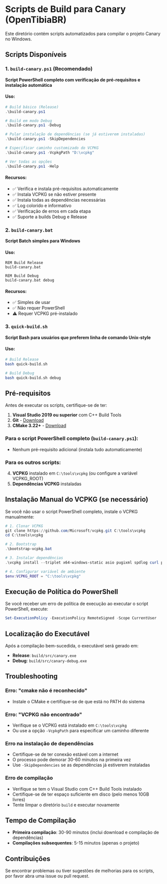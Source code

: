 # Scripts de Build para Canary (OpenTibiaBR)

Este diretório contém scripts automatizados para compilar o projeto Canary no Windows.

## Scripts Disponíveis

### 1. `build-canary.ps1` (Recomendado)
**Script PowerShell completo com verificação de pré-requisitos e instalação automática**

#### Uso:
```powershell
# Build básico (Release)
.\build-canary.ps1

# Build em modo Debug
.\build-canary.ps1 -Debug

# Pular instalação de dependências (se já estiverem instaladas)
.\build-canary.ps1 -SkipDependencies

# Especificar caminho customizado do VCPKG
.\build-canary.ps1 -VcpkgPath "D:\vcpkg"

# Ver todas as opções
.\build-canary.ps1 -Help
```

#### Recursos:
- ✅ Verifica e instala pré-requisitos automaticamente
- ✅ Instala VCPKG se não estiver presente
- ✅ Instala todas as dependências necessárias
- ✅ Log colorido e informativo
- ✅ Verificação de erros em cada etapa
- ✅ Suporte a builds Debug e Release

### 2. `build-canary.bat`
**Script Batch simples para Windows**

#### Uso:
```batch
REM Build Release
build-canary.bat

REM Build Debug
build-canary.bat debug
```

#### Recursos:
- ✅ Simples de usar
- ✅ Não requer PowerShell
- ⚠️ Requer VCPKG pré-instalado

### 3. `quick-build.sh`
**Script Bash para usuários que preferem linha de comando Unix-style**

#### Uso:
```bash
# Build Release
bash quick-build.sh

# Build Debug
bash quick-build.sh debug
```

## Pré-requisitos

Antes de executar os scripts, certifique-se de ter:

1. **Visual Studio 2019 ou superior** com C++ Build Tools
2. **Git** - [Download](https://git-scm.com/)
3. **CMake 3.22+** - [Download](https://cmake.org/download/)

### Para o script PowerShell completo (`build-canary.ps1`):
- Nenhum pré-requisito adicional (instala tudo automaticamente)

### Para os outros scripts:
4. **VCPKG** instalado em `C:\tools\vcpkg` (ou configure a variável VCPKG_ROOT)
5. **Dependências VCPKG** instaladas

## Instalação Manual do VCPKG (se necessário)

Se você não usar o script PowerShell completo, instale o VCPKG manualmente:

```powershell
# 1. Clonar VCPKG
git clone https://github.com/Microsoft/vcpkg.git C:\tools\vcpkg
cd C:\tools\vcpkg

# 2. Bootstrap
.\bootstrap-vcpkg.bat

# 3. Instalar dependências
.\vcpkg install --triplet x64-windows-static asio pugixml spdlog curl protobuf parallel-hashmap magic-enum mio luajit libmariadb mpir abseil bshoshany-thread-pool argon2 bext-di bext-ut eventpp zlib atomic-queue opentelemetry-cpp[otlp-http,prometheus]

# 4. Configurar variável de ambiente
$env:VCPKG_ROOT = "C:\tools\vcpkg"
```

## Execução de Política do PowerShell

Se você receber um erro de política de execução ao executar o script PowerShell, execute:

```powershell
Set-ExecutionPolicy -ExecutionPolicy RemoteSigned -Scope CurrentUser
```

## Localização do Executável

Após a compilação bem-sucedida, o executável será gerado em:
- **Release**: `build/src/canary.exe`
- **Debug**: `build/src/canary-debug.exe`

## Troubleshooting

### Erro: "cmake não é reconhecido"
- Instale o CMake e certifique-se de que está no PATH do sistema

### Erro: "VCPKG não encontrado"
- Verifique se o VCPKG está instalado em `C:\tools\vcpkg`
- Ou use a opção `-VcpkgPath` para especificar um caminho diferente

### Erro na instalação de dependências
- Certifique-se de ter conexão estável com a internet
- O processo pode demorar 30-60 minutos na primeira vez
- Use `-SkipDependencies` se as dependências já estiverem instaladas

### Erro de compilação
- Verifique se tem o Visual Studio com C++ Build Tools instalado
- Certifique-se de ter espaço suficiente em disco (pelo menos 10GB livres)
- Tente limpar o diretório `build` e executar novamente

## Tempo de Compilação

- **Primeira compilação**: 30-90 minutos (inclui download e compilação de dependências)
- **Compilações subsequentes**: 5-15 minutos (apenas o projeto)

## Contribuições

Se encontrar problemas ou tiver sugestões de melhorias para os scripts, por favor abra uma issue ou pull request.
